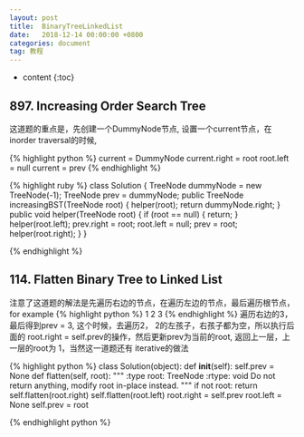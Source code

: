 ```yaml
---
layout: post
title:  BinaryTreeLinkedList
date:   2018-12-14 00:00:00 +0800
categories: document
tag: 教程
---
```


* content
{:toc}

<h2>897. Increasing Order Search Tree</h2>

这道题的重点是，先创建一个DummyNode节点, 设置一个current节点，在inorder traversal的时候,

{% highlight python %}
current = DummyNode
current.right = root
root.left = null
current = prev
{% endhighlight %}

{% highlight ruby %}
class Solution {
    TreeNode dummyNode = new TreeNode(-1);
    TreeNode prev = dummyNode;
    public TreeNode increasingBST(TreeNode root) {
        helper(root);
        return dummyNode.right;
    }
    public void helper(TreeNode root) {
        if (root == null) {
            return;
        }
        helper(root.left);
        prev.right = root;
        root.left = null;
        prev = root;
        helper(root.right);
    }
}

{% endhighlight %}


<h2>114. Flatten Binary Tree to Linked List</h2>
注意了这道题的解法是先遍历右边的节点，在遍历左边的节点，最后遍历根节点， for example
    {% highlight python %}
            1
        2        3
    {% endhighlight %}
遍历右边的3，最后得到prev = 3, 这个时候，去遍历2， 2的左孩子，右孩子都为空，所以执行后面的 root.right = self.prev的操作，然后更新prev为当前的root, 返回上一层，上一层的root为
1，当然这一道题还有 iterative的做法

{% highlight python %}
class Solution(object):
    def __init__(self):
        self.prev = None
    def flatten(self, root):
        """
        :type root: TreeNode
        :rtype: void Do not return anything, modify root in-place instead.
        """
        if not root:
            return
        self.flatten(root.right)
        self.flatten(root.left)
        root.right = self.prev
        root.left = None
        self.prev = root

{% endhighlight python %}